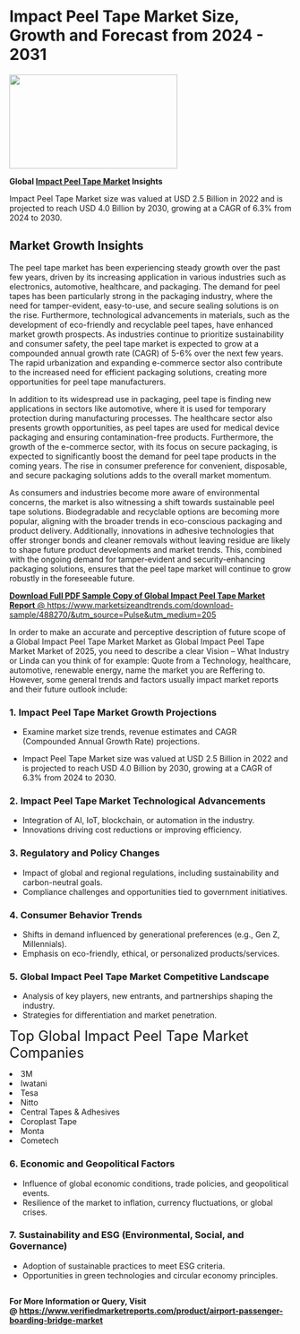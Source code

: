 <H1>Impact Peel Tape Market Size, Growth and Forecast from 2024 - 2031</H1><img class="aligncenter size-medium wp-image-584254" src="https://thirdeyenews.in/wp-content/uploads/2024/09/Global-Market-Research-300x168.jpeg" alt="" width="300" height="168" /><p><strong>Global&nbsp;<a href="https://www.marketsizeandtrends.com/download-sample/488270/&amp;utm_source=Pulse&amp;utm_medium=205">Impact Peel Tape Market</a> Insights</strong></p><p>Impact Peel Tape Market size was valued at USD 2.5 Billion in 2022 and is projected to reach USD 4.0 Billion by 2030, growing at a CAGR of 6.3% from 2024 to 2030.</p><p><h2>Market Growth Insights</h2> The peel tape market has been experiencing steady growth over the past few years, driven by its increasing application in various industries such as electronics, automotive, healthcare, and packaging. The demand for peel tapes has been particularly strong in the packaging industry, where the need for tamper-evident, easy-to-use, and secure sealing solutions is on the rise. Furthermore, technological advancements in materials, such as the development of eco-friendly and recyclable peel tapes, have enhanced market growth prospects. As industries continue to prioritize sustainability and consumer safety, the peel tape market is expected to grow at a compounded annual growth rate (CAGR) of 5-6% over the next few years. The rapid urbanization and expanding e-commerce sector also contribute to the increased need for efficient packaging solutions, creating more opportunities for peel tape manufacturers. <a href="#"></a> <p>In addition to its widespread use in packaging, peel tape is finding new applications in sectors like automotive, where it is used for temporary protection during manufacturing processes. The healthcare sector also presents growth opportunities, as peel tapes are used for medical device packaging and ensuring contamination-free products. Furthermore, the growth of the e-commerce sector, with its focus on secure packaging, is expected to significantly boost the demand for peel tape products in the coming years. The rise in consumer preference for convenient, disposable, and secure packaging solutions adds to the overall market momentum.</p> <p>As consumers and industries become more aware of environmental concerns, the market is also witnessing a shift towards sustainable peel tape solutions. Biodegradable and recyclable options are becoming more popular, aligning with the broader trends in eco-conscious packaging and product delivery. Additionally, innovations in adhesive technologies that offer stronger bonds and cleaner removals without leaving residue are likely to shape future product developments and market trends. This, combined with the ongoing demand for tamper-evident and security-enhancing packaging solutions, ensures that the peel tape market will continue to grow robustly in the foreseeable future.</p> <a href="#"></p><p><span class=""><strong>Download Full PDF Sample Copy of Global Impact Peel Tape Market Report</strong> @ <a href="https://www.marketsizeandtrends.com/download-sample/488270/&amp;utm_source=Pulse&amp;utm_medium=205" target="_blank">https://www.marketsizeandtrends.com/download-sample/488270/&amp;utm_source=Pulse&amp;utm_medium=205</a></span></p><p>In order to make an accurate and perceptive description of future scope of a Global&nbsp;Impact Peel Tape Market Market as Global&nbsp;Impact Peel Tape Market Market of 2025, you need to describe a clear Vision &ndash; What Industry or Linda can you think of for example: Quote from a Technology, healthcare, automotive, renewable energy, name the market you are Reffering to. However, some general trends and factors usually impact market reports and their future outlook include:</p><h3>1.&nbsp;<strong>Impact Peel Tape Market Growth Projections</strong></h3><ul><li>Examine market size trends, revenue estimates and CAGR (Compounded Annual Growth Rate) projections.</li><li><p>Impact Peel Tape Market size was valued at USD 2.5 Billion in 2022 and is projected to reach USD 4.0 Billion by 2030, growing at a CAGR of 6.3% from 2024 to 2030.</p></li></ul><h3>2.&nbsp;<strong>Impact Peel Tape Market Technological Advancements</strong></h3><ul><li>Integration of AI, IoT, blockchain, or automation in the industry.</li><li>Innovations driving cost reductions or improving efficiency.</li></ul><h3>3.&nbsp;<strong>Regulatory and Policy Changes</strong></h3><ul><li>Impact of global and regional regulations, including sustainability and carbon-neutral goals.</li><li>Compliance challenges and opportunities tied to government initiatives.</li></ul><h3>4.&nbsp;<strong>Consumer Behavior Trends</strong></h3><ul><li>Shifts in demand influenced by generational preferences (e.g., Gen Z, Millennials).</li><li>Emphasis on eco-friendly, ethical, or personalized products/services.</li></ul><h3>5.&nbsp;<strong>Global Impact Peel Tape Market Competitive Landscape</strong></h3><ul><li>Analysis of key players, new entrants, and partnerships shaping the industry.</li><li>Strategies for differentiation and market penetration.</li></ul><p data-pm-slice="1 1 []"><span style="color: inherit; font-family: inherit; font-size: 25px;">Top Global Impact Peel Tape Market Companies</span></p><div class="" data-test-id=""><p><li>3M</li><li> Iwatani</li><li> Tesa</li><li> Nitto</li><li> Central Tapes & Adhesives</li><li> Coroplast Tape</li><li> Monta</li><li> Cometech</li></p></div><h3>6.&nbsp;<strong>Economic and Geopolitical Factors</strong></h3><ul><li>Influence of global economic conditions, trade policies, and geopolitical events.</li><li>Resilience of the market to inflation, currency fluctuations, or global crises.</li></ul><h3>7.&nbsp;<strong>Sustainability and ESG (Environmental, Social, and Governance)</strong></h3><ul><li>Adoption of sustainable practices to meet ESG criteria.</li><li>Opportunities in green technologies and circular economy principles.</li></ul><h2><strong style="font-size: 14px;">For More Information or Query, Visit @&nbsp;</strong><a style="background-color: #ffffff; font-size: 14px;" href="https://www.marketsizeandtrends.com/report/impact-peel-tape-market/" target="_blank">https://www.verifiedmarketreports.com/product/airport-passenger-boarding-bridge-market</a></h2>
